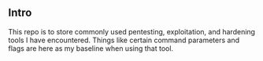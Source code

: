 ## Intro
This repo is to store commonly used pentesting, exploitation, and hardening tools I have encountered. Things like certain command parameters and flags are here as my baseline when using that tool.